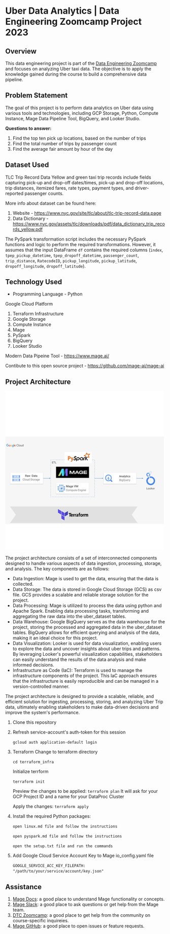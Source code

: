 # Uber Data Analytics | Data Engineering Zoomcamp Project 2023

## Overview
This data engineering project is part of the [Data Engineering Zoomcamp](https://github.com/DataTalksClub/data-engineering-zoomcamp) and focuses on analyzing Uber taxi data. The objective is to apply the knowledge gained during the course to build a comprehensive data pipeline.

## Problem Statement
The goal of this project is to perform data analytics on Uber data using various tools and technologies, including GCP Storage, Python, Compute Instance, Mage Data Pipeline Tool, BigQuery, and Looker Studio.

**Questions to answer:**

1. Find the top ten pick up locations, based on the number of trips
2. Find the total number of trips by passenger count
3. Find the average fair amount by hour of the day

## Dataset Used
TLC Trip Record Data
Yellow and green taxi trip records include fields capturing pick-up and drop-off dates/times, pick-up and drop-off locations, trip distances, itemized fares, rate types, payment types, and driver-reported passenger counts. 

More info about dataset can be found here:
1. Website - https://www.nyc.gov/site/tlc/about/tlc-trip-record-data.page
2. Data Dictionary - https://www.nyc.gov/assets/tlc/downloads/pdf/data_dictionary_trip_records_yellow.pdf

The PySpark transformation script includes the necessary PySpark functions and logic to perform the required transformations. However, it assumes that the input DataFrame `df` contains the required columns (`index`, `tpep_pickup_datetime`, `tpep_dropoff_datetime`, `passenger_count`, `trip_distance`, `RatecodeID`, `pickup_longitude`, `pickup_latitude`, `dropoff_longitude`, `dropoff_latitude`).

## Technology Used
- Programming Language - Python

Google Cloud Platform
1. Terraform Infrastructure
2. Google Storage
3. Compute Instance 
4. Mage
5. PySpark
6. BigQuery
7. Looker Studio

Modern Data Pipeine Tool - https://www.mage.ai/

Contibute to this open source project - https://github.com/mage-ai/mage-ai


## Project Architecture

![Cloud Architecture](https://github.com/ChukwuemekaAham/uber-gcp-etl-project/blob/main/architecture.png)

The project architecture consists of a set of interconnected components designed to handle various aspects of data ingestion, processing, storage, and analysis. The key components are as follows:

- Data Ingestion: Mage is used to get the data, ensuring that the data is collected.
- Data Storage: The data is stored in Google Cloud Storage (GCS) as csv file. GCS provides a scalable and reliable storage solution for the project.
- Data Processing: Mage is utilized to process the data using python and Apache Spark. Enabling data processing tasks, transforming and aggregating the raw data into the uber_dataset tables.
- Data Warehouse: Google BigQuery serves as the data warehouse for the project, storing the processed and aggregated data in the uber_dataset tables. BigQuery allows for efficient querying and analysis of the data, making it an ideal choice for this project.
- Data Visualization: Looker is used for data visualization, enabling users to explore the data and uncover insights about uber trips and patterns. By leveraging Looker's powerful visualization capabilities, stakeholders can easily understand the results of the data analysis and make informed decisions.
- Infrastructure as Code (IaC): Terraform is used to manage the infrastructure components of the project. This IaC approach ensures that the infrastructure is easily reproducible and can be managed in a version-controlled manner.

The project architecture is designed to provide a scalable, reliable, and efficient solution for ingesting, processing, storing, and analyzing Uber Trip data, ultimately enabling stakeholders to make data-driven decisions and improve the system's performance.

1. Clone this repository
2. Refresh service-account's auth-token for this session

    ```gcloud auth application-default login```

3. Terraform
   Change to terraform directory

     ```cd terraform_infra```
    
    Initialize terrform

    ```terraform init```

    Preview the changes to be applied:
    ```terraform plan```
    It will ask for your GCP Project ID and a name for your DataProc Cluster

    Apply the changes:
    ```terraform apply```

4. Install the required Python packages:

    ```open linux.md file and follow the instructions```

    ```open pyspark.md file and follow the instructions```
   
    ```open the setup.txt file and run the commands```

5. Add Google Cloud Service Account Key to Mage io_config.yaml file

   `GOOGLE_SERVICE_ACC_KEY_FILEPATH: "/path/to/your/service/account/key.json"`

## Assistance

1. [Mage Docs](https://docs.mage.ai/introduction/overview): a good place to understand Mage functionality or concepts.
2. [Mage Slack](https://www.mage.ai/chat): a good place to ask questions or get help from the Mage team.
3. [DTC Zoomcamp](https://github.com/DataTalksClub/data-engineering-zoomcamp/tree/main/week_2_workflow_orchestration): a good place to get help from the community on course-specific inquireies.
4. [Mage GitHub](https://github.com/mage-ai/mage-ai): a good place to open issues or feature requests.
